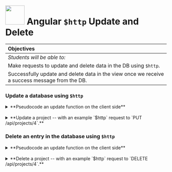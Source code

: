 # <img src="https://cloud.githubusercontent.com/assets/7833470/10899314/63829980-8188-11e5-8cdd-4ded5bcb6e36.png" height="60"> Angular `$http` Update and Delete

| Objectives |
| :--- |
| *Students will be able to:* |
| Make requests to update and delete data in the DB using `$http`. |
| Successfully update and delete data in the view once we receive a success message from the DB. |



### Update a database using `$http`

<details>
  <summary>
  **Pseudocode an update function on the client side**
  </summary>
  1. Gather the proper resources to send the request
    1. Specify the proper endpoint on the API to update the proper resource.
    2. Select the proper data to send in this PUT request.
  3. Make the PUT request with all of the proper data.
  4. If a successful response comes back, update the data in your view.
  5. If an error response comes back, log the error, optionally, notify the user of the error, and do not update the data in the view.
</details>
<br>
<details>
  <summary> **Update a project -- with an example `$http` request to `PUT /api/projects/4`.** </summary>


  ```js
  vm.sendUpdate = function(book){
    $http({
      method: 'PUT',
      url: '/api/books/'+book._id,
      data: {
        title: book.title,
        author: book.author,
        characters: book.characters
      },
    }).then(function successCallback(response) {
      // update the data that's bound to the view.
    }, function errorCallback(error) {
      console.log('There was an error', error);
    })
  };
  ```

  ... and a sample response:
  <details><summary>click to see full response</summary>
  ```js
  {
    "data": {
      _id: "56fd8372m098ok2u89uclwm09",
      title: "Harry Potter and the Sorcerer's Stone",
      author: "J.K. Rowling",
      characters: [ "Harry Potter", "Ron Weasley", "Hermione Granger", "Hagrid", "Dumbledore"]
    },
    "status": 200,
    "config": {
      "method": "PUT",
      "transformRequest": [
        null
      ],
      "transformResponse": [
        null
      ],
      "data": {
        _id: "56fd8372m098ok2u89uclwm09",
        title: "Harry Potter and the Sorcerer's Stone",
        author: "J.K. Rowling",
        characters: [ "Harry Potter", "Ron Weasley", "Hermione Granger", "Hagrid", "Dumbledore"]
      },
      "url": "http://www.cf-books.com/api/books/56fd8372m098ok2u89uclwm09",
      "headers": {
        "Accept": "application/json, text/plain, */*"
      }
    },
    "statusText": "OK"
  }
  ```  
  </details>

</details>


### Delete an entry in the database using `$http`

<details>
  <summary>
  **Pseudocode an update function on the client side**
  </summary>
  1. Gather the proper resources to send the request
    1. Get the proper endpoint on the API to update the proper resource. Make sure you know the way you are supposed to identify a specific item to delete (by id? by name?). For example, `/api/albums/:id`.
  3. Make the DELETE request to the proper endpoint.
  4. If a successful response comes back, update the data in your view.
  5. If an error response comes back, log the error, optionally, notify the user of the error, and do not update the data in the view.
</details>
<br>

<details>
  <summary>**Delete a project -- with an example `$http` request to `DELETE /api/projects/4`.**</summary>
  ```js
  vm.deleteBook = function(){
    $http({
      method: 'DELETE',
      url: '/api/books/' + book._id,
    }).then(function successCallback(response) {
      // delete the entry from the data that's bound to the view.
    }, function errorCallback(error) {
      console.log('There was an error', error);
      // Possibly, display to the user that you were unable to delete.
    });
  };
  ```

  ... and a sample response:
  <details><summary>click to see full response</summary>
  ```js
  {
    "data": {
      _id: 4,
      name: "Mentor new members of the Night's Watch",
      type: "volunteering",
      opponents: [ "criminal backgrounds", "lack of trust" ],
      status: "ongoing"
    },
    "status": 200,
    "config": {
      "method": "DELETE",
      "transformRequest": [
        null
      ],
      "transformResponse": [
        null
      ],
      "url": "http://www.jonsnow-portfolio.com/api/projects/4",
      "headers": {
        "Accept": "application/json, text/plain, */*"
      }
    },
    "statusText": "OK"
  }
  ```  
  </details>

</details>
